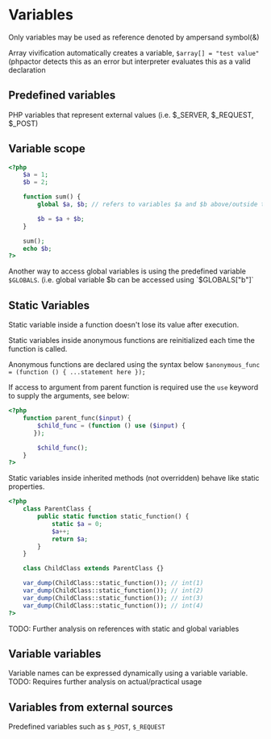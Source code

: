 
# Variables  

Only variables may be used as reference denoted by ampersand symbol(&)  

Array vivification automatically creates a variable, `$array[] = "test value"`  (phpactor detects this as an error but interpreter evaluates this as a valid declaration


## Predefined variables  

PHP variables that represent external values (i.e. $_SERVER, $_REQUEST, $_POST)


## Variable scope

```php
<?php
    $a = 1;
    $b = 2;

    function sum() {
        global $a, $b; // refers to variables $a and $b above/outside this function

        $b = $a + $b;
    }

    sum();
    echo $b;
?>
```  

Another way to access global variables is using the predefined variable `$GLOBALS`. (i.e. global variable $b can be accessed using `$GLOBALS["b"]`


## Static Variables  

Static variable inside a function doesn't lose its value after execution.  

Static variables inside anonymous functions are reinitialized each time the function is called.

Anonymous functions are declared using the syntax below
`$anonymous_func = (function () { ...statement here });`

If access to argument from parent function is required use the `use` keyword to supply the arguments, see below:
```php
<?php
    function parent_func($input) {
        $child_func = (function () use ($input) {
       });

        $child_func();
    }
?>
```

Static variables inside inherited methods (not overridden) behave like static properties. 
```php
<?php
    class ParentClass {
        public static function static_function() {
            static $a = 0;
            $a++;
            return $a;
        }
    }

    class ChildClass extends ParentClass {}

    var_dump(ChildClass::static_function()); // int(1)
    var_dump(ChildClass::static_function()); // int(2)
    var_dump(ChildClass::static_function()); // int(3)
    var_dump(ChildClass::static_function()); // int(4)
?>
```

TODO: Further analysis on references with static and global variables  

## Variable variables  

Variable names can be expressed dynamically using a variable variable. TODO: Requires further analysis on actual/practical usage


## Variables from external sources  

Predefined variables such as `$_POST`, `$_REQUEST`
